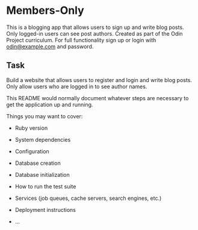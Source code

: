 # Members-Only
This is a blogging app that allows users to sign up and write blog posts. Only logged-in users can see post authors.
Created as part of the Odin Project curriculum. 
For full functionality sign up or login with odin@example.com and password.

## Task
Build a website that allows users to register and login and write blog posts. Only allow users who are logged in to see author names.

This README would normally document whatever steps are necessary to get the
application up and running.

Things you may want to cover:

* Ruby version

* System dependencies

* Configuration

* Database creation

* Database initialization

* How to run the test suite

* Services (job queues, cache servers, search engines, etc.)

* Deployment instructions

* ...
